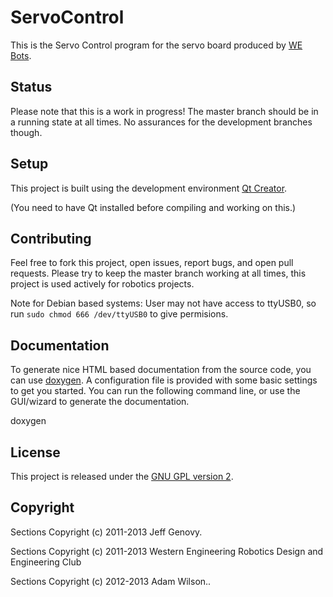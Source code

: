 ServoControl
============

This is the Servo Control program for the servo board produced by [WE Bots](http://www.eng.uwo.ca/webots/).

Status
------

Please note that this is a work in progress! The master branch should be in a running state at all times. No assurances
for the development branches though.

Setup
-----

This project is built using the development environment [Qt Creator](http://qt.nokia.com/products/developer-tools/).

(You need to have Qt installed before compiling and working on this.)

Contributing
------------

Feel free to fork this project, open issues, report bugs, and open pull requests. Please try to keep the master branch working at all
times, this project is used actively for robotics projects.

Note for Debian based systems: User may not have access to ttyUSB0, so run `sudo chmod 666 /dev/ttyUSB0` to give permisions.

Documentation
-------------

To generate nice HTML based documentation from the source code, you can use [doxygen](http://www.doxygen.org/).
A configuration file is provided with some basic settings to get you started.
You can run the following command line, or use the GUI/wizard to generate the documentation.

doxygen <config-file>


License
-------

This project is released under the [GNU GPL version 2](http://www.opensource.org/licenses/gpl-2.0.php).


Copyright
---------

Sections Copyright (c) 2011-2013 Jeff Genovy.

Sections Copyright (c) 2011-2013 Western Engineering Robotics Design and Engineering Club

Sections Copyright (c) 2012-2013 Adam Wilson..
